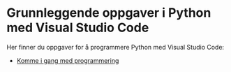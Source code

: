 # Grunnleggende oppgaver i Python med Visual Studio Code

Her finner du oppgaver for å programmere Python med Visual Studio Code:

- [Komme i gang med programmering](https://github.com/oivron/python-oppgaver/blob/main/Komme-i-gang-med-Python.md)
